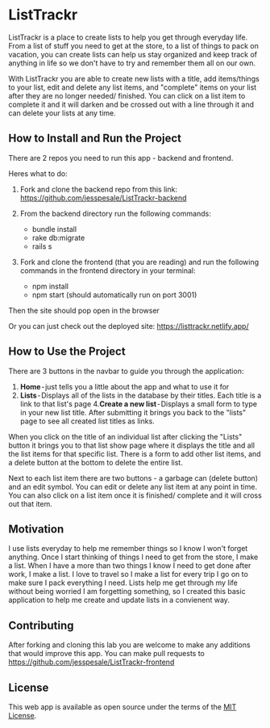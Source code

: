 # ListTrackr

ListTrackr is a place to create lists to help you get through everyday life. From a list of stuff you need to get at the store, to a list of things to pack on vacation, you can create lists can help us stay organized and keep track of anything in life so we don't have to try and remember them all on our own. 

With ListTrackr you are able to create new lists with a title, add items/things to your list, edit and delete any list items, and "complete" items on your list after they are no longer needed/ finished. You can click on a list item to complete it and it will darken and be crossed out with a line through it and can delete your lists at any time.

## How to Install and Run the Project

There are 2 repos you need to run this app - backend and frontend.

Heres what to do:

1. Fork and clone the backend repo from this link: https://github.com/jesspesale/ListTrackr-backend

2. From the backend directory run the following commands:
    - bundle install
    - rake db:migrate
    - rails s

3. Fork and clone the frontend (that you are reading) and run the following commands in the frontend directory in your terminal:
    - npm install
    - npm start (should automatically run on port 3001)

Then the site should pop open in the browser

Or you can just check out the deployed site: https://listtrackr.netlify.app/


##  How to Use the Project

There are 3 buttons in the navbar to guide you through the application:

1. **Home** - just tells you a little about the app and what to use it for
2. **Lists** - Displays all of the lists in the database by their titles. Each title is a link to that list's page
4.**Create a new list** - Displays a small form to type in your new list title. After submitting it brings you back to the "lists" page to see all created list titles as links.

When you click on the title of an individual list after clicking the "Lists" button it brings you to that list show page where it displays the title and all the list items for that specific list. There is a form to add other list items, and a delete button at the bottom to delete the entire list. 

Next to each list item there are two buttons - a garbage can (delete button) and an edit symbol. You can edit or delete any list item at any point in time. You can also click on a list item once it is finished/ complete and it will cross out that item.

## Motivation

I use lists everyday to help me remember things so I know I won't forget anything. Once I start thinking of things I need to get from the store, I make a list. When I have a more than two things I know I need to get done after work, I make a list. I love to travel so I make a list for every trip I go on to make sure I pack everything I need. Lists help me get through my life without being worried I am forgetting something, so I created this basic application to help me create and update lists in a convienent way.

## Contributing
After forking and cloning this lab you are welcome to make any additions that would improve this app. You can make pull requests to https://github.com/jesspesale/ListTrackr-frontend

## License
This web app is available as open source under the terms of the [MIT License](https://opensource.org/licenses/MIT).
